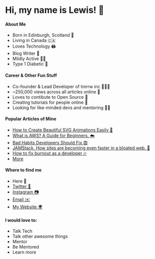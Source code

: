 # Hi, my name is Lewis! 👋

<!--
**elebumm/elebumm** is a ✨ _special_ ✨ repository because its `README.md` (this file) appears on your GitHub profile.
-->

#### About Me

- Born in Edinburgh, Scotland 🏴󠁧󠁢󠁳󠁣󠁴󠁿
- Living in Canada 🇨🇦
- Loves Technology 🖨
- Blog Writer 📝
- Mildly Active 🏃‍♂️
- Type 1 Diabetic 💉 

#### Career & Other Fun Stuff

- Co-founder & Lead Developer of tmrrw inc 💼👨‍💻
- ~250,000 views across all articles online 👀
- Loves to contibute to Open Source 🔧
- Creating tutorials for people online 🧠
- Looking for like-minded devs and mentoring 👨‍🏫

#### Popular Articles of Mine

- [How to Create Beautiful SVG Animations Easily 🙏](https://medium.com/@LewisMenelaws/how-to-create-beautiful-svg-animations-easily-610eb2690ac3)
- [What is AWS? A Guide for Beginners. ☁️](https://dev.to/lewismenelaws/what-is-aws-a-guide-for-beginners-p4l)
- [Bad Habits Developers Should Fix 😨](https://dev.to/lewismenelaws/bad-habits-developers-should-fix-53n9)
- [JAMStack. How sites are becoming even faster in a bloated web. 🥞](https://dev.to/lewismenelaws/jamstack-how-sites-are-becoming-even-faster-in-a-bloated-web-fig)
- [How to fix burnout as a developer 🔥](https://dev.to/lewismenelaws/how-to-fix-burnout-as-a-developer--4opl)
- [More](https://lewismenelaws.com)

#### Where to find me

- Here 👋
- [Twitter 🦜](https://twitter.com/LewisMenelaws)
- [Instagram 📷](https://instagram.com/lewismenelaws)
- [Email ✉️](mailto:hi@lewismenelaws.com)
- [My Website 🌍](https://lewismenelaws.com)

#### I would love to:

- Talk Tech 
- Talk other awesome things
- Mentor
- Be Mentored
- Learn more

